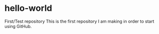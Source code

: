 # hello-world
First/Test repository
This is the first repository I am making in order to start using GitHub.
